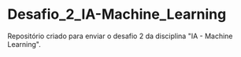 # Desafio_2_IA-Machine_Learning
Repositório criado para enviar o desafio 2 da disciplina "IA - Machine Learning".

